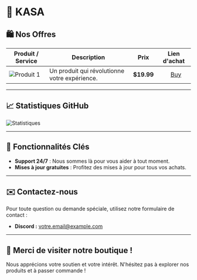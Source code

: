 # 🥷 **KASA**

## 🛍️ Nos Offres

| Produit / Service        | Description                                         | Prix      | Lien d'achat         |
|-------------------------|-----------------------------------------------------|-----------|-----------------------|
| ![Produit 1](https://via.placeholder.com/100) | Un produit qui révolutionne votre expérience. | **$19.99** | ‎ ‎‎ ‎ ‎  ‎ ‎‎ ‎  [‎Buy](lien_vers_le_produit_1) |

---

## 📈 Statistiques GitHub

![Statistiques](https://github-readme-stats.vercel.app/api?username=skyssy&show_icons=true&theme=radical)

---

## 🔑 Fonctionnalités Clés

- **Support 24/7** : Nous sommes là pour vous aider à tout moment.
- **Mises à jour gratuites** : Profitez des mises à jour pour tous vos achats.

---

## ✉️ Contactez-nous

Pour toute question ou demande spéciale, utilisez notre formulaire de contact :

- **Discord :** [votre.email@example.com](mailto:votre.email@example.com)

---

## 🙏 Merci de visiter notre boutique !

Nous apprécions votre soutien et votre intérêt. N'hésitez pas à explorer nos produits et à passer commande !
